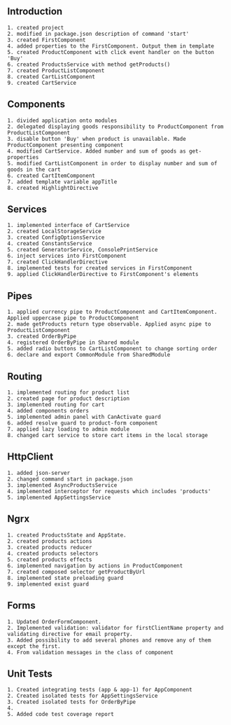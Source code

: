 ## Introduction

    1. created project
    2. modified in package.json description of command 'start'
    3. created FirstComponent
    4. added properties to the FirstComponent. Output them in template
    5. created ProductComponent with click event handler on the button 'Buy'
    6. created ProductsService with method getProducts()
    7. created ProductListComponent
    8. created CartListComponent
    9. created CartService

## Components

    1. divided application onto modules
    2. delegated displaying goods responsibility to ProductComponent from ProductListComponent
    3. disable button 'Buy' when product is unavailable. Made ProductComponent presenting component
    4. modified CartService. Added number and sum of goods as get-properties
    5. modified CartListComponent in order to display number and sum of goods in the cart
    6. created CartItemComponent
    7. added template variable appTitle
    8. created HighlightDirective

## Services

    1. implemented interface of CartService
    2. created LocalStorageService
    3. created ConfigOptionsService
    4. created ConstantsService
    5. created GeneratorService, ConsolePrintService
    6. inject services into FirstComponent
    7. created ClickHandlerDirective
    8. implemented tests for created services in FirstComponent
    9. applied ClickHandlerDirective to FirstComponent's elements

## Pipes

    1. applied currency pipe to ProductComponent and CartItemComponent. Applied uppercase pipe to ProductComponent
    2. made getProducts return type observable. Applied async pipe to ProductListComponent
    3. created OrderByPipe
    4. registered OrderByPipe in Shared module
    5. added radio buttons to CartListComponent to change sorting order
    6. declare and export CommonModule from SharedModule

## Routing

    1. implemented routing for product list
    2. created page for product description
    3. implemented routing for cart
    4. added components orders
    5. implemented admin panel with CanActivate guard
    6. added resolve guard to product-form component
    7. applied lazy loading to admin module
    8. changed cart service to store cart items in the local storage

## HttpClient

    1. added json-server
    2. changed command start in package.json
    3. implemented AsyncProductsService
    4. implemented interceptor for requests which includes 'products'
    5. implemented AppSettingsService

## Ngrx

    1. created ProductsState and AppState.
    2. created products actions
    3. created products reducer
    4. created products selectors
    5. created products effects
    6. implemented navigation by actions in ProductComponent
    7. created composed selector getProductByUrl
    8. implemented state preloading guard
    9. implemented exist guard

## Forms

    1. Updated OrderFormComponent.
    2. Implemented validation: validator for firstClientName property and validating directive for email property.
    3. Added possibility to add several phones and remove any of them except the first.
    4. From validation messages in the class of component

## Unit Tests

    1. Created integrating tests (app & app-1) for AppComponent
    2. Created isolated tests for AppSettingsService
    3. Created isolated tests for OrderByPipe
    4. 
    5. Added code test coverage report
